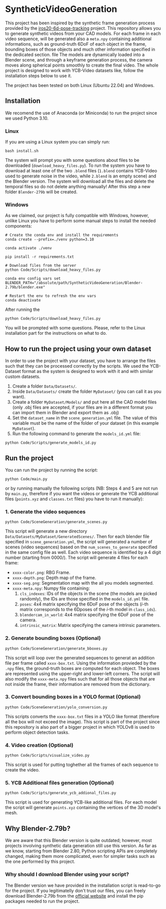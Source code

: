 # SyntheticVideoGeneration
This project has been inspired by the synthetic frame generation process provided by the [iros20-6d-pose-tracking](https://github.com/wenbowen123/iros20-6d-pose-tracking) project. This repository allows you to generate synthetic videos from your CAD models. For each frame in each video sequence, will be generated also a `meta.npy` containing additional informations, such as ground-truth 6DoF of each object in the frame, bounding boxes of those objects and much other information specified in the dedicated section. file The models are dynamically loaded into a Blender scene, and through a keyframe generation process, the camera moves along spherical points smoothly to create the final video. The whole project is designed to work with YCB-Video datasets like, follow the installation steps below to use it. 

The project has been tested on both Linux (Ubuntu 22.04) and Windows.

## Installation
We recomend the use of Anaconda (or Miniconda) to run the project since we used Python 3.10.

### Linux 
If you are using a Linux system you can simply run:
```
bash install.sh
```
The system will prompt you with some questions about files to be downloaded (`download_heavy_files.py`). To run the system you have to download at least one of the two `.blend` files (`1.blend` contains YCB-Video used to generate noise in the video, while `2.blend` is an empty scene) and the Blender version. The system will download all the files and delete the temporal files so do not delete anything manually! After this step a new folder `Blender-279b` will be created.

### Windows
As we claimed, our project is fully compatible with Windows, however, unlike Linux you have to perform some manual steps to install the needed components:

```
# Create the conda env and install the requirements
conda create --prefix=./venv python=3.10

conda activate ./venv

pip install -r requirements.txt

# Download files from the server
python Code/Scripts/download_heavy_files.py 

conda env config vars set BLENDER_PATH="/absolute/path/SyntheticVideoGeneration/Blender-2.79b/blender.exe"

# Restart the env to refresh the env vars
conda deactivate
```
After running the 
```
python Code/Scripts/download_heavy_files.py
```
You will be prompted with some questions. Please, refer to the Linux installation part for the instructions on what to do.

## How to run the project using your own dataset
In order to use the project with your dataset, you have to arrange the files such that they can be processed correctly by the scripts. We used the YCB-Dataset format as the system is designed to work with it and with similar custom datasets. 

1. Create a folder `Data/Datasets/`.
2. Inside `Data/Datasets/` create the folder `MyDataset/` (you can call it as you want).
3. Create a folder `MyDataset/Models/` and put here all the CAD model files (only .obj files are accepted, if your files are in a different format you can import them in Blender and export them as .obj)
4. Set the `dataset_name` in the `scene_generation.yml` file. The value of this variable must be the name of the folder of your dataset (in this example `MyDataset`).
5. Run the following command to generate the `models_id.yml` file:
```
python Code/Scripts/generate_models_id.py
```

## Run the project
You can run the project by running the script:
```
python Code/main.py
```
or by running manually the following scripts (NB: Steps 4 and 5 are not run by `main.py`, therefore if you want the videos or generate the YCB additional files (`points.xyz` and `classes.txt` files) you have to run it manually):

### 1. Generate the video sequences
```
python Code/SceneGeneration/generate_scenes.py
```
This script will generate a new directory `Data/Datasets/MyDataset/GeneratedScenes/`. Then for each blender file specified in `scene_generation.yml`, the script will generated a number of scenes (video sequences) based on the `num_scenes_to_generate` specified in the same config file as well. Each video sequence is identified by a 4 digit number (starting from 0000/). The script will generate 4 files for each frame:
 - `xxxx-color.png`: RBG Frame.
 - `xxxx-depth.png`: Depth map of the frame.
 - `xxxx-seg.png`: Segmentation map with the all you models segmented.
 - `xxxx-meta.npy`: Numpy file containing:
    1. `cls_indexes`: IDs of the objects in the scene (the models are picked randomly), the IDs are those specified in the `models_id.yml` file.
    2. `poses`: 4x4 matrix specifying the 6DoF pose of the objects ($i$-th matrix corresponds to the 6Dposes of the $i$-th model in `class_ids`).
    3. `blendercam_in_world`: 4x4 matrix specifying the 6DoF pose of the camera.
    4. `intrinsic_matrix`: Matrix specifying the camera intrinsic parameters.

### 2. Generate bounding boxes (Optional)
```
python Code/SceneGeneration/generate_bboxes.py
```
This script will loop over the generated sequences to generat an addition file per frame called `xxxx-box.txt`. Using the information provieded by the `.npy` files, the ground-truth boxes are computed for each object. The boxes are represented using the upper-right and lower-left corners. The script will also modify the `xxxx-meta.npy` files such that for all those objects that are not inside the frame, their information are removed from the dictionary.

### 3. Convert bounding boxes in a YOLO format (Optional)
```
python Code/SceneGeneration/yolo_conversion.py
```
This scripts converts the `xxxx-box.txt` files in a YOLO like format (therefore all the box will not exceed the image). This script is part of the project since this repository is also part of a bigger project in which YOLOv8 is used to perform object detection tasks.

### 4. Video creation (Optional)
```
python Code/Scripts/visualize_video.py
```
This script is used for putting toghether all the frames of each sequence to create the video.

### 5. YCB Additional files generation (Optional)
```
python Code/Scripts/generate_ycb_addional_files.py
```
This script is used for generating YCB-like additional files. For each model the script will generate `points.xyz` containing the vertices of the 3D model's mesh.

## Why Blender-2.79b?
We are aware that this Blender version is quite outdated; however, most projects involving synthetic data generation still use this version. As far as we know, starting from Blender 2.80, Python scripting APIs are completely changed, making them more complicated, even for simpler tasks such as the one performed by this project.

### Why should I download Blender using your script?
The Blender version we have provided in the installation script is read-to-go for the project. If you legitimatelly don't trust our files, you can freely download Blender-2.79b from the [official website](https://download.blender.org/release/Blender2.79/) and install the pip packages needed to run the project.
